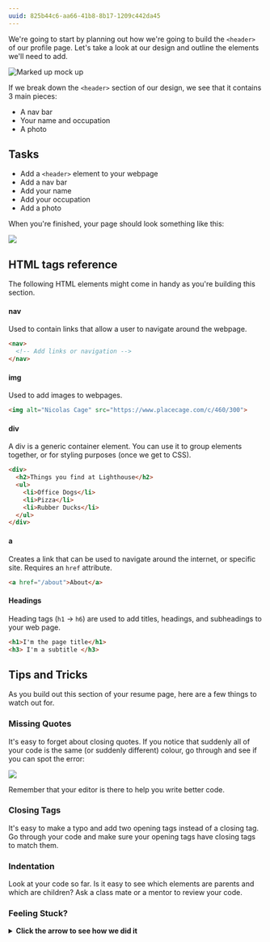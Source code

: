 ```yaml
---
uuid: 825b44c6-aa66-41b8-8b17-1209c442da45
---
```


We're going to start by planning out how we're going to build the `<header>` of our profile page. Let's take a look at our design
and outline the elements we'll need to add.


![Marked up mock up](https://d3vv6lp55qjaqc.cloudfront.net/items/0X201f1m0L1i0W152s0Y/%5Bb3c8029b685fc4c5208dd46fa5cbde6e%5D_Image+2017-08-26+at+1.23.31+PM.png)


If we break down the `<header>` section of our design, we see that it contains 3 main pieces:

- A nav bar
- Your name and occupation
- A photo

## Tasks

- Add a `<header>` element to your webpage
- Add a nav bar
- Add your name
- Add your occupation
- Add a photo

When you're finished, your page should look something like this:

![](https://cl.ly/2f2j2h0m2Y3M/Image%202017-09-30%20at%2010.27.17%20AM.png)

## HTML tags reference

The following HTML elements might come in handy as you're building this section.

#### nav

Used to contain links that allow a user to navigate around the webpage.

```html
<nav>
  <!-- Add links or navigation -->
</nav>
```


#### img

Used to add images to webpages.

```html
<img alt="Nicolas Cage" src="https://www.placecage.com/c/460/300">
```

#### div

A div is a generic container element. You can use it to group elements together, or for styling purposes (once we get to CSS).

```html
<div>
  <h2>Things you find at Lighthouse</h2>
  <ul>
    <li>Office Dogs</li>
    <li>Pizza</li>
    <li>Rubber Ducks</li>
  </ul>
</div>
```

#### a

Creates a link that can be used to navigate around the internet, or specific site. Requires an `href` attribute.

```html
<a href="/about">About</a>
```


#### Headings

Heading tags (`h1` -> `h6`) are used to add titles, headings, and subheadings to your web page.

```html
<h1>I'm the page title</h1>
<h3> I'm a subtitle </h3>
```


## Tips and Tricks

As you build out this section of your resume page, here are a few things to watch out for.

### Missing Quotes

It's easy to forget about closing quotes. If you notice that suddenly all of your code is the same (or suddenly different) colour, go through and see if you can spot the error:

![](https://cl.ly/3C1A2A0v1B28/Screen%20Recording%202017-10-25%20at%2007.23%20PM.gif)

Remember that your editor is there to help you write better code.

### Closing Tags

It's easy to make a typo and add two opening tags instead of a closing tag. Go through your code and make sure your opening tags have closing tags to match them.

### Indentation

Look at your code so far. Is it easy to see which elements are parents and which are children? Ask a class mate or a mentor to review your code.

### Feeling Stuck? 

<details>
  <summary><strong>Click the arrow to see how we did it</strong></summary>


    ```html
        <header class="emphasized-section">
              <nav>
                  <p>Gage Malone</p>
                  <div>
                    <a href="#about">about</a>
                    <a href="#skills">skills</a>
                    <a href="#experience">experience</a>
                    <a href="#contact">contact</a>
                  </div>
              </nav>
              <div class="name-container">
                  <div>
                      <h1>Gage Malone</h1>
                      <h4>Designer &amp; Developer</h4>
                  </div>
                  <img src="http://www.fillmurray.com/g/200/300">
              </div>
          </header>
    ```
</details>
